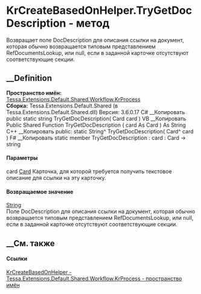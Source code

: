 # KrCreateBasedOnHelper.TryGetDocDescription - метод
Возвращает поле DocDescription для описания ссылки на документ, которая обычно
возвращается типовым представлением RefDocumentsLookup, или null, если в
заданной карточке отсутствуют соответствующие секции.
## __Definition
 **Пространство имён:**
[Tessa.Extensions.Default.Shared.Workflow.KrProcess](N_Tessa_Extensions_Default_Shared_Workflow_KrProcess.htm)  
 **Сборка:** Tessa.Extensions.Default.Shared (в
Tessa.Extensions.Default.Shared.dll) Версия: 3.6.0.17
C# __Копировать
     public static string TryGetDocDescription(
    	Card card
    )
VB __Копировать
     Public Shared Function TryGetDocDescription ( 
    	card As Card
    ) As String
C++ __Копировать
     public:
    static String^ TryGetDocDescription(
    	Card^ card
    )
F# __Копировать
     static member TryGetDocDescription : 
            card : Card -> string 
#### Параметры
card [Card](T_Tessa_Cards_Card.htm)
    Карточка, для которой требуется получить текстовое описание для ссылки на эту карточку.
#### Возвращаемое значение
[String](https://learn.microsoft.com/dotnet/api/system.string)  
Поле DocDescription для описания ссылки на документ, которая обычно
возвращается типовым представлением RefDocumentsLookup, или null, если в
заданной карточке отсутствуют соответствующие секции.
## __См. также
#### Ссылки
[KrCreateBasedOnHelper -
](T_Tessa_Extensions_Default_Shared_Workflow_KrProcess_KrCreateBasedOnHelper.htm)
[Tessa.Extensions.Default.Shared.Workflow.KrProcess - пространство
имён](N_Tessa_Extensions_Default_Shared_Workflow_KrProcess.htm)
